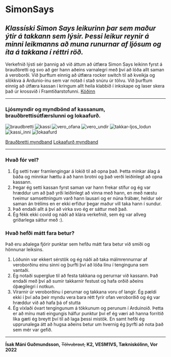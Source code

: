 # SimonSays

## *Klassíski Simon Says leikurinn þar sem maður ýtir á takkann sem lýsir. Þessi leikur reynir á minni leikmanns að muna runurnar af ljósum og íta á takkana í réttri röð.*

Verkefnið lýsti sér þannig að við áttum að útfæra Simon Says leikinn fyrst á brauðbretti og svo að ger hann aðeins varnalegri með því að lóða allt saman á veroborði. Við þurftum einnig að útfæra rocker switch til að kveikja og slökkva á Ardunio-inu sem var notað í stað snúru úr tölvu. Við þurftum einnig að útfæra kassan í kringum allt heila klabbið í inkskape og laser skera það úr krossvið í Framtíðarstofunni.
[Kóðinn](https://github.com/MoonMan420/SimonSays/blob/main/K%C3%B3%C3%B0i)

---

### Ljósmyndir og myndbönd af kassanum, brauðbrettisútfærslunni og lokaafurð.

![braudbretti](https://user-images.githubusercontent.com/34522977/152983606-2e970b6d-2575-483c-9ea7-e22afafeada8.jpg)
![kassi](https://user-images.githubusercontent.com/34522977/152989554-4e772b8e-d6f8-4c71-acab-8cf4b7a69cc7.svg)
![vero_ofana](https://user-images.githubusercontent.com/34522977/152985284-849a446e-96e3-4fa2-8a69-9bc4e432dbbe.jpg)
![vero_undir](https://user-images.githubusercontent.com/34522977/152985291-93d84e9b-bafc-40a0-9a5d-bfbf31449852.jpg)
![takkar-ljos_lodun](https://user-images.githubusercontent.com/34522977/152985347-335e7d07-700f-48e2-990c-28a6e65cd14a.jpg)
![kassi_inni](https://user-images.githubusercontent.com/34522977/152985308-4df4546f-07a9-4fbc-a3a8-5d0af90554c3.jpg)
![lokaafurd](https://user-images.githubusercontent.com/34522977/152983573-69c5fd2e-4ad7-4f8f-ad4d-f75612105bd1.jpg)

[Brauðbretti myndband](https://youtu.be/CsZ5UES0ric)
[Lokaafurð myndband](https://youtu.be/1Ev0W0z_z-8)

---

### Hvað fór vel?

1. Ég setti tvær framlengingar á lokið til að opna það. Þetta minkar álag á báða og minnkar hættu á að hann brotni og það verði leiðinlegt að opna kassann.
2. Þegar ég setti kassan fyrst saman var hann frekar stífur og ég var hræddur um að það yrði leiðinlegt að vinna með hann, en með næstu tveimur samsettningum varð hann lausari og er núna frábær, heldur sér saman án trélíms en er ekki erfiður þegar maður vill taka hann í sundur.
3. Það endaði allt á því að virka svo ég er sáttur með það.
4. Ég fékk ekki covid og náði að klára verkefnið, sem ég var allveg gríðarlega sáttur með :).


### Hvað hefði mátt fara betur? 
Það eru aðalega fjórir punktar sem hefðu mátt fara betur við smíði og hönnunar leiksins.

1. Lóðunin var ekkert sérstök og ég náði að taka málmrennurnar af veroborðinu einu sinni og þurfti því að lóða línu í tenginguna sem vantaði.
2. Ég notaði superglue til að festa takkana og perurnar við kassann. Það endaði með því að sumir takkarnir festust og hafa orðið aðeins óþægilegri í notkun.
3. Vírarnir úr veroborðinu í perurnar og takkana voru of langir. Ég pældi ekki í því aða þeir myndu vera bara rétt fyrir ofan veroborðið og ég var hræddur við að hafa þá of stutta
4. Ég víxlaði óvart tengingunum á tökkunum og perunum í Arduinoið. Þetta er að mínu mati eingungis hálfur punktur því ef ég væri að hanna forritið líka gæti ég breytt því til að laga þessi mistök. En samt hefði ég upprunalega átt að hugsa aðeins betur um hvernig ég þyrfti að nota það sem mér var gefið.

---

**Ísak Máni Guðmundsson,** ~~Tölvubraut,~~ **K2, VESM1VS, Tækniskólinn, Vor 2022**
